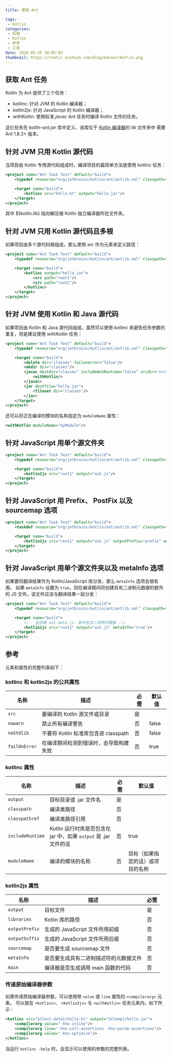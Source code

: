 ```yaml
---
title: 使用 Ant

tags:
 - Kotlin
categories:
 - 后端
 - Kotlin
 - 参考
 - 工具
date: 2018-05-25 10:05:03
thumbnail: https://static.oushiun.com/blog/banner/Kotlin.png
---
```


## 获取 Ant 任务

Kotlin 为 Ant 提供了三个任务：

* kotlinc: 针对 JVM 的 Kotlin 编译器；
* kotlin2js: 针对 JavaScript 的 Kotlin 编译器；
* withKotlin: 使用标准 *javac* Ant 任务时编译 Kotlin 文件的任务。

这仨任务在 *kotlin-ant.jar* 库中定义，该库位于 [Kotlin 编译器](https://github.com/JetBrains/kotlin/releases/tag/v1.2.41)的 *lib* 文件夹中 需要 Ant 1.8.2+ 版本。

<!-- more -->

## 针对 JVM 只用 Kotlin 源代码

当项目由 Kotlin 专用源代码组成时，编译项目的最简单方法是使用 *kotlinc* 任务：

``` xml
<project name="Ant Task Test" default="build">
    <typedef resource="org/jetbrains/kotlin/ant/antlib.xml" classpath="${kotlin.lib}/kotlin-ant.jar"/>

    <target name="build">
        <kotlinc src="hello.kt" output="hello.jar"/>
    </target>
</project>
```

其中 ${kotlin.lib} 指向解压缩 Kotlin 独立编译器所在文件夹。

## 针对 JVM 只用 Kotlin 源代码且多根

如果项目由多个源代码根组成，那么使用 *src* 作为元素来定义路径：

``` xml
<project name="Ant Task Test" default="build">
    <typedef resource="org/jetbrains/kotlin/ant/antlib.xml" classpath="${kotlin.lib}/kotlin-ant.jar"/>

    <target name="build">
        <kotlinc output="hello.jar">
            <src path="root1"/>
            <src path="root2"/>
        </kotlinc>
    </target>
</project>
```

## 针对 JVM 使用 Kotlin 和 Java 源代码

如果项目由 Kotlin 和 Java 源代码组成，虽然可以使用 *kotlinc* 来避免任务参数的重复，但是<!--
-->建议使用 *withKotlin* 任务：

``` xml
<project name="Ant Task Test" default="build">
    <typedef resource="org/jetbrains/kotlin/ant/antlib.xml" classpath="${kotlin.lib}/kotlin-ant.jar"/>

    <target name="build">
        <delete dir="classes" failonerror="false"/>
        <mkdir dir="classes"/>
        <javac destdir="classes" includeAntRuntime="false" srcdir="src">
            <withKotlin/>
        </javac>
        <jar destfile="hello.jar">
            <fileset dir="classes"/>
        </jar>
    </target>
</project>
```

还可以将正在编译的模块的名称指定为 `moduleName` 属性：

``` xml
<withKotlin moduleName="myModule"/>
```


## 针对 JavaScript 用单个源文件夹

``` xml
<project name="Ant Task Test" default="build">
    <typedef resource="org/jetbrains/kotlin/ant/antlib.xml" classpath="${kotlin.lib}/kotlin-ant.jar"/>

    <target name="build">
        <kotlin2js src="root1" output="out.js"/>
    </target>
</project>
```

## 针对 JavaScript 用 Prefix、 PostFix 以及 sourcemap 选项

``` xml
<project name="Ant Task Test" default="build">
    <taskdef resource="org/jetbrains/kotlin/ant/antlib.xml" classpath="${kotlin.lib}/kotlin-ant.jar"/>

    <target name="build">
        <kotlin2js src="root1" output="out.js" outputPrefix="prefix" outputPostfix="postfix" sourcemap="true"/>
    </target>
</project>
```

## 针对 JavaScript 用单个源文件夹以及 metaInfo 选项

如果要将翻译结果作为 Kotlin/JavaScript 库分发，那么 `metaInfo` 选项会很有用。
如果 `metaInfo` 设置为 `true`，则在编译期间将创建具有<!--
-->二进制元数据的额外的 JS 文件。该文件应该与翻译<!--
-->结果一起分发：

``` xml
<project name="Ant Task Test" default="build">
    <typedef resource="org/jetbrains/kotlin/ant/antlib.xml" classpath="${kotlin.lib}/kotlin-ant.jar"/>

    <target name="build">
        <!-- 会创建 out.meta.js，其中包含二进制元数据 -->
        <kotlin2js src="root1" output="out.js" metaInfo="true"/>
    </target>
</project>
```

## 参考

元素和属性的完整列表如下：

### kotlinc 和 kotlin2js 的公共属性

| 名称          | 描述                                   | 必需 | 默认值 |
| ------------- | -------------------------------------- | ---- | ------ |
| `src`         | 要编译的 Kotlin 源文件或目录           | 是   |        |
| `nowarn`      | 禁止所有编译警告                       | 否   | false  |
| `noStdlib`    | 不要将 Kotlin 标准库包含进 classpath   | 否   | false  |
| `failOnError` | 在编译期间检测到错误时，会导致构建失败 | 否   | true   |

### kotlinc 属性

| 名称             | 描述                                                             | 必需 | 默认值                           |
| ---------------- | ---------------------------------------------------------------- | ---- | -------------------------------- |
| `output`         | 目标目录或 .jar 文件名                                           | 是   |                                  |
| `classpath`      | 编译类路径                                                       | 否   |                                  |
| `classpathref`   | 编译类路径引用                                                   | 否   |                                  |
| `includeRuntime` | Kotlin 运行时库是否包含在 jar 中，如果 `output` 是 .jar 文件的话 | 否   | true                             |
| `moduleName`     | 编译的模块的名称                                                 | 否   | 目标（如果指定的话）或项目的名称 |


### kotlin2js 属性

| 名称           | 描述                                   | 必需 |
| -------------- | -------------------------------------- | ---- |
| `output`       | 目标文件                               | 是   |
| `libraries`    | Kotlin 库的路径                        | 否   |
| `outputPrefix` | 生成的 JavaScript 文件所用前缀         | 否   |
| `outputSuffix` | 生成的 JavaScript 文件所用后缀         | 否   |
| `sourcemap`    | 是否要生成 sourcemap 文件              | 否   |
| `metaInfo`     | 是否要生成具有二进制描述符的元数据文件 | 否   |
| `main`         | 编译器是否生成调用 main 函数的代码     | 否   |

### 传递原始编译器参数

如需传递原始编译器参数，可以使用带 `value` 或 `line` 属性的 `<compilerarg>` 元素。
可以放在 `<kotlinc>`、 `<kotlin2js>` 与 `<withKotlin>` 任务元素内，如下所示：

``` xml
<kotlinc src="${test.data}/hello.kt" output="${temp}/hello.jar">
    <compilerarg value="-Xno-inline"/>
    <compilerarg line="-Xno-call-assertions -Xno-param-assertions"/>
    <compilerarg value="-Xno-optimize"/>
</kotlinc>
```

当运行 `kotlinc -help` 时，会显示可以使用的参数的完整列表。